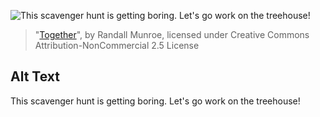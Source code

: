 ![This scavenger hunt is getting boring.  Let's go work on the treehouse!](https://imgs.xkcd.com/comics/together.png)
> "[Together](https://xkcd.com/572/)", by Randall Munroe, licensed under Creative Commons Attribution-NonCommercial 2.5 License

## Alt Text
This scavenger hunt is getting boring.  Let's go work on the treehouse!
